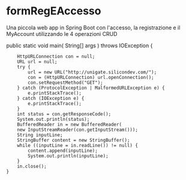 # formRegEAccesso
Una piccola web app in Spring Boot con l'accesso, la registrazione e il MyAccount utilizzando le 4 operazioni CRUD

public static void main( String[] args ) throws IOException {

        HttpURLConnection con = null;
        URL url = null;
        try {
            url = new URL("http://unigate.silicondev.com/");
            con = (HttpURLConnection) url.openConnection();
            con.setRequestMethod("GET");
        } catch (ProtocolException | MalformedURLException e) {
            e.printStackTrace();
        } catch (IOException e) {
            e.printStackTrace();
        }
        int status = con.getResponseCode();
        System.out.println(status);
        BufferedReader in = new BufferedReader(
        new InputStreamReader(con.getInputStream()));
        String inputLine;
        StringBuffer content = new StringBuffer();
        while ((inputLine = in.readLine()) != null) {
            content.append(inputLine);
            System.out.println(inputLine);
        }
        in.close();
    }
